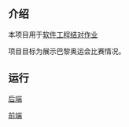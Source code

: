 ## 介绍
本项目用于[软件工程结对作业](https://bbs.csdn.net/topics/619333588)

项目目标为展示巴黎奥运会比赛情况。

## 运行

[后端](./backend/README.md)  

[前端](./frontend/README.md)
